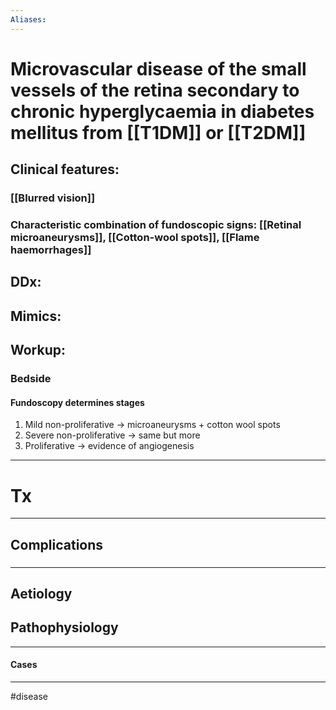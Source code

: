 ```yaml
---
Aliases:
---
```

# Microvascular disease of the small vessels of the retina secondary to chronic hyperglycaemia in diabetes mellitus from [[T1DM]] or [[T2DM]]
## Clinical features:
### [[Blurred vision]]
### Characteristic combination of fundoscopic signs: [[Retinal microaneurysms]], [[Cotton-wool spots]], [[Flame haemorrhages]]
## DDx:
###
## Mimics:
###
## Workup:
### Bedside
#### Fundoscopy determines stages
1. Mild non-proliferative → microaneurysms + cotton wool spots
2. Severe non-proliferative → same but more
3. Proliferative → evidence of angiogenesis

---
# Tx

---
## Complications
###

---
## Aetiology
## Pathophysiology

---
#### Cases


---
#disease 